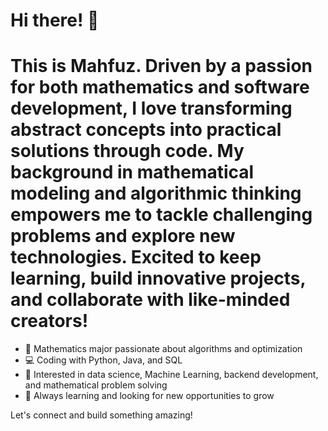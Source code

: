 # Hi there! 👋

# This is Mahfuz. Driven by a passion for both mathematics and software development, I love transforming abstract concepts into practical solutions through code. My background in mathematical modeling and algorithmic thinking empowers me to tackle challenging problems and explore new technologies. Excited to keep learning, build innovative projects, and collaborate with like-minded creators!

- 🧮 Mathematics major passionate about algorithms and optimization
- 💻 Coding with Python, Java, and SQL
- 🧠 Interested in data science, Machine Learning, backend development, and mathematical problem solving
- 🌱 Always learning and looking for new opportunities to grow

Let's connect and build something amazing!



